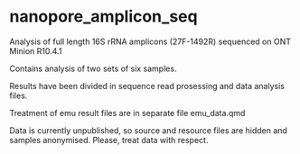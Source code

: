 # nanopore_amplicon_seq

Analysis of full length 16S rRNA amplicons (27F-1492R) sequenced on ONT Minion R10.4.1

Contains analysis of two sets of six samples.

Results have been divided in sequence read prosessing and data analysis files.

Treatment of emu result files are in separate file emu_data.qmd

Data is currently unpublished, so source and resource files are hidden and samples anonymised. Please, treat data with respect. 

